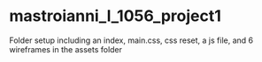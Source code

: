 # mastroianni_l_1056_project1

Folder setup including an index, main.css, css reset, a js file, and 6 wireframes in the assets folder
